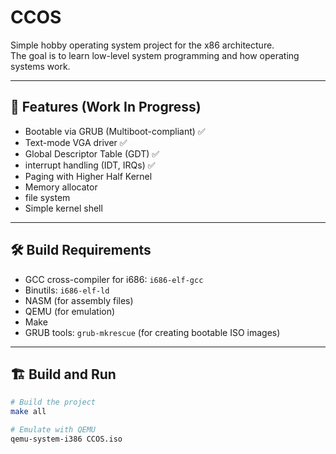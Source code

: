 # CCOS

Simple hobby operating system  project for the x86 architecture.  
The goal is to learn low-level system programming and how operating systems work.

---

## 🧠 Features (Work In Progress)

- Bootable via GRUB (Multiboot-compliant) ✅
- Text-mode VGA driver ✅
- Global Descriptor Table (GDT) ✅
- interrupt handling (IDT, IRQs) ✅
- Paging with Higher Half Kernel
- Memory allocator
- file system
- Simple kernel shell

---

## 🛠️ Build Requirements

- GCC cross-compiler for i686: `i686-elf-gcc`
- Binutils: `i686-elf-ld`
- NASM (for assembly files)
- QEMU (for emulation)
- Make
- GRUB tools: `grub-mkrescue` (for creating bootable ISO images)

---

## 🏗️ Build and Run

```bash
# Build the project
make all

# Emulate with QEMU
qemu-system-i386 CCOS.iso
